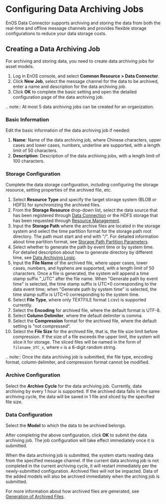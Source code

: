 # Configuring Data Archiving Jobs
EnOS Data Connector supports archiving and storing the data from both the real-time and offline message  channels and provides flexible storage configurations to reduce your data storage costs.
## Creating a Data Archiving Job
For archiving and storing data, you need to create data archiving jobs for asset models.

1. Log in EnOS console, and select **Common Resource > Data Connector**.
2. Click **New Job**, select the message channel for the data to be archived, enter a name and description for the data archiving job.
3. Click **OK** to complete the basic setting and open the detailed configuration page of the data archiving job.

.. note:: At most 5 data archiving jobs can be created for an organization.

### Basic Information

Edit the basic information of the data archiving job if needed:

1. **Name**: Name of the data archiving job, where Chinese characters, upper cases and lower cases, numbers, underline are supported, with a length limit of 50 characters.
2. **Description**: Description of the data archiving jobs, with a length limit of 100 characters.

### Storage Configuration

Complete the data storage configuration, including configuring the storage resource, setting properties of the archived file, etc.

1. Select **Resource Type** and specify the target storage system (BLOB or HDFS) for synchronizing the archived files.
2. From the **Storage Resource** drop-down list, select the data source that has been registered through [Data Connection](/docs/offline-data/en/latest/data_source/index.html) or the HDFS storage that has been requested through [Resource Management](/docs/enos/en/latest/resourcemanagement/overview.html).
3. Input the **Storage Path** where the archive files are located in the storage system and select the time partition format for the storage path root directory. The path must start and end with "/". For detailed information about time partition format, see [Storage Path Partition Parameters](../../reference/archive_storage#path).
4. Select whether to generate the path by event time or by system time. For detailed description about how to generate directory by different time, see [Data Archiving Logic](../../reference/archive_storage#logic).
5. Input the **File Name** of the archived file, where upper cases, lower cases, numbers, and hyphens are supported, with a length limit of 50 characters. Once a file is generated, the system will append a time stamp suffix "_UTC" after the file name. When "Generate path by event time" is selected, the time stamp suffix is UTC+0 corresponding to the data event time; when "Generate path by system time" is selected, the time stamp suffix is UTC+0 corresponding to the system time.
6. Select **File Type**, where only TEXTFILE format (.csv) is supported currently.
7. Select the **Encoding** for archived file, where the default format is UTF-8.
8. Select **Column Delimiter**, where the default delimiter is comma.
9. Select the **Compression** format for the archived file, where the default setting is "not compressed".
10. Select the **File Size** for the archived file, that is, the file size limit before compression. If the size of a file exceeds the upper limit, the system will slice it for storage. The sliced files will be named in the form of  `filename_UTC_n`, where `n` is a 6-digit random string.

.. note:: Once the data archiving job is submitted, the file type, encoding format, column delimiter, and compression format cannot be modified.

### Archive Configuration

Select the **Archive Cycle** for the data archiving job. Currently, data archiving by every 1 hour is supported. If the archived data falls in the same archiving cycle, the data will be saved in 1 file and sliced by the specified file size.

<!--

It is suggested to select a longer archiving cycle, which is helpful to reduce the number of small files due to data latency. Different archiving cycles mean different scheduled starting time of the data archiving job as well as different data processing time range. The archived data range for each archiving cycle refers to the data generated between "the scheduled starting time for the previous archiving cycle" to "the scheduled starting time for the current archiving cycle". The archiving cycle cannot be modified once the data archiving policy is submitted.

For the scheduled starting time and archived data time range for each archiving cycle, see [Archiving Cycle Configuration](../../reference/archive_storage#cycle).

-->

### Data Configuration

Select the **Model** to which the data to be archived belongs.

After completing the above configuration, click **OK** to submit the data archiving job. The job configuration will take effect immediately once it is submitted.

When the data archiving job is submitted, the system starts reading data from the specified message channel. If the current data archiving job is not completed in the current archiving cycle, it will restart immediately per the newly-submitted configuration. Archived files will not be impacted. Data of the added models will also be archived immediately when the arching job is submitted.

For more information about how archived files are generated, see [Generation of Archived Files](../../reference/archive_storage#file).

<!--end-->
